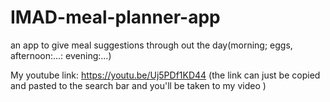 # IMAD-meal-planner-app
an app to give meal suggestions through out the day(morning; eggs, afternoon:...: evening:...)

My youtube link: https://youtu.be/Uj5PDf1KD44 
(the link can just be copied and pasted to the search bar and you'll be taken to my video )

